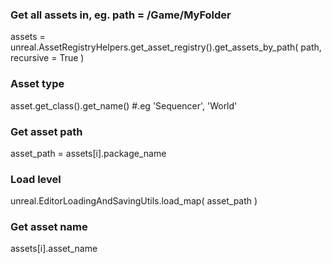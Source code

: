 ### Get all assets in, eg. path = /Game/MyFolder
assets = unreal.AssetRegistryHelpers.get_asset_registry().get_assets_by_path( path, recursive = True )

### Asset type
asset.get_class().get_name() #.eg 'Sequencer', 'World'

### Get asset path
asset_path = assets[i].package_name

### Load level
unreal.EditorLoadingAndSavingUtils.load_map( asset_path )

### Get asset name
assets[i].asset_name 
